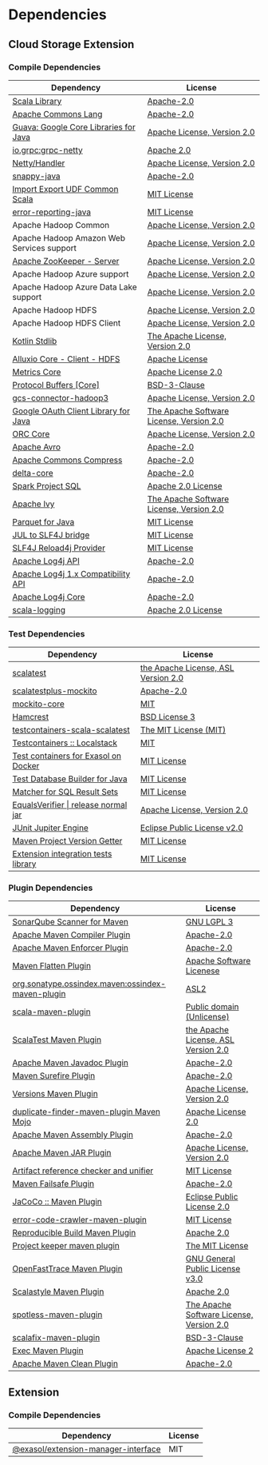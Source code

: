 <!-- @formatter:off -->
# Dependencies

## Cloud Storage Extension

### Compile Dependencies

| Dependency                                 | License                                       |
| ------------------------------------------ | --------------------------------------------- |
| [Scala Library][0]                         | [Apache-2.0][1]                               |
| [Apache Commons Lang][2]                   | [Apache-2.0][3]                               |
| [Guava: Google Core Libraries for Java][4] | [Apache License, Version 2.0][5]              |
| [io.grpc:grpc-netty][6]                    | [Apache 2.0][7]                               |
| [Netty/Handler][8]                         | [Apache License, Version 2.0][1]              |
| [snappy-java][9]                           | [Apache-2.0][10]                              |
| [Import Export UDF Common Scala][11]       | [MIT License][12]                             |
| [error-reporting-java][13]                 | [MIT License][14]                             |
| Apache Hadoop Common                       | [Apache License, Version 2.0][3]              |
| Apache Hadoop Amazon Web Services support  | [Apache License, Version 2.0][3]              |
| [Apache ZooKeeper - Server][15]            | [Apache License, Version 2.0][3]              |
| Apache Hadoop Azure support                | [Apache License, Version 2.0][3]              |
| Apache Hadoop Azure Data Lake support      | [Apache License, Version 2.0][3]              |
| Apache Hadoop HDFS                         | [Apache License, Version 2.0][3]              |
| Apache Hadoop HDFS Client                  | [Apache License, Version 2.0][3]              |
| [Kotlin Stdlib][16]                        | [The Apache License, Version 2.0][5]          |
| [Alluxio Core - Client - HDFS][17]         | [Apache License][18]                          |
| [Metrics Core][19]                         | [Apache License 2.0][10]                      |
| [Protocol Buffers [Core]][20]              | [BSD-3-Clause][21]                            |
| [gcs-connector-hadoop3][22]                | [Apache License, Version 2.0][5]              |
| [Google OAuth Client Library for Java][23] | [The Apache Software License, Version 2.0][3] |
| [ORC Core][24]                             | [Apache License, Version 2.0][3]              |
| [Apache Avro][25]                          | [Apache-2.0][3]                               |
| [Apache Commons Compress][26]              | [Apache-2.0][3]                               |
| [delta-core][27]                           | [Apache-2.0][28]                              |
| [Spark Project SQL][29]                    | [Apache 2.0 License][30]                      |
| [Apache Ivy][31]                           | [The Apache Software License, Version 2.0][5] |
| [Parquet for Java][32]                     | [MIT License][33]                             |
| [JUL to SLF4J bridge][34]                  | [MIT License][35]                             |
| [SLF4J Reload4j Provider][36]              | [MIT License][35]                             |
| [Apache Log4j API][37]                     | [Apache-2.0][3]                               |
| [Apache Log4j 1.x Compatibility API][38]   | [Apache-2.0][3]                               |
| [Apache Log4j Core][39]                    | [Apache-2.0][3]                               |
| [scala-logging][40]                        | [Apache 2.0 License][30]                      |

### Test Dependencies

| Dependency                                 | License                                   |
| ------------------------------------------ | ----------------------------------------- |
| [scalatest][41]                            | [the Apache License, ASL Version 2.0][28] |
| [scalatestplus-mockito][42]                | [Apache-2.0][28]                          |
| [mockito-core][43]                         | [MIT][44]                                 |
| [Hamcrest][45]                             | [BSD License 3][46]                       |
| [testcontainers-scala-scalatest][47]       | [The MIT License (MIT)][44]               |
| [Testcontainers :: Localstack][48]         | [MIT][49]                                 |
| [Test containers for Exasol on Docker][50] | [MIT License][51]                         |
| [Test Database Builder for Java][52]       | [MIT License][53]                         |
| [Matcher for SQL Result Sets][54]          | [MIT License][55]                         |
| [EqualsVerifier \| release normal jar][56] | [Apache License, Version 2.0][3]          |
| [JUnit Jupiter Engine][57]                 | [Eclipse Public License v2.0][58]         |
| [Maven Project Version Getter][59]         | [MIT License][60]                         |
| [Extension integration tests library][61]  | [MIT License][62]                         |

### Plugin Dependencies

| Dependency                                              | License                                       |
| ------------------------------------------------------- | --------------------------------------------- |
| [SonarQube Scanner for Maven][63]                       | [GNU LGPL 3][64]                              |
| [Apache Maven Compiler Plugin][65]                      | [Apache-2.0][3]                               |
| [Apache Maven Enforcer Plugin][66]                      | [Apache-2.0][3]                               |
| [Maven Flatten Plugin][67]                              | [Apache Software Licenese][3]                 |
| [org.sonatype.ossindex.maven:ossindex-maven-plugin][68] | [ASL2][5]                                     |
| [scala-maven-plugin][69]                                | [Public domain (Unlicense)][70]               |
| [ScalaTest Maven Plugin][71]                            | [the Apache License, ASL Version 2.0][28]     |
| [Apache Maven Javadoc Plugin][72]                       | [Apache-2.0][3]                               |
| [Maven Surefire Plugin][73]                             | [Apache-2.0][3]                               |
| [Versions Maven Plugin][74]                             | [Apache License, Version 2.0][3]              |
| [duplicate-finder-maven-plugin Maven Mojo][75]          | [Apache License 2.0][30]                      |
| [Apache Maven Assembly Plugin][76]                      | [Apache-2.0][3]                               |
| [Apache Maven JAR Plugin][77]                           | [Apache License, Version 2.0][3]              |
| [Artifact reference checker and unifier][78]            | [MIT License][79]                             |
| [Maven Failsafe Plugin][80]                             | [Apache-2.0][3]                               |
| [JaCoCo :: Maven Plugin][81]                            | [Eclipse Public License 2.0][82]              |
| [error-code-crawler-maven-plugin][83]                   | [MIT License][84]                             |
| [Reproducible Build Maven Plugin][85]                   | [Apache 2.0][5]                               |
| [Project keeper maven plugin][86]                       | [The MIT License][87]                         |
| [OpenFastTrace Maven Plugin][88]                        | [GNU General Public License v3.0][89]         |
| [Scalastyle Maven Plugin][90]                           | [Apache 2.0][30]                              |
| [spotless-maven-plugin][91]                             | [The Apache Software License, Version 2.0][3] |
| [scalafix-maven-plugin][92]                             | [BSD-3-Clause][21]                            |
| [Exec Maven Plugin][93]                                 | [Apache License 2][3]                         |
| [Apache Maven Clean Plugin][94]                         | [Apache-2.0][3]                               |

## Extension

### Compile Dependencies

| Dependency                                | License |
| ----------------------------------------- | ------- |
| [@exasol/extension-manager-interface][95] | MIT     |

[0]: https://www.scala-lang.org/
[1]: https://www.apache.org/licenses/LICENSE-2.0
[2]: https://commons.apache.org/proper/commons-lang/
[3]: https://www.apache.org/licenses/LICENSE-2.0.txt
[4]: https://github.com/google/guava
[5]: http://www.apache.org/licenses/LICENSE-2.0.txt
[6]: https://github.com/grpc/grpc-java
[7]: https://opensource.org/licenses/Apache-2.0
[8]: https://netty.io/netty-handler/
[9]: https://github.com/xerial/snappy-java
[10]: https://www.apache.org/licenses/LICENSE-2.0.html
[11]: https://github.com/exasol/import-export-udf-common-scala/
[12]: https://github.com/exasol/import-export-udf-common-scala/blob/main/LICENSE
[13]: https://github.com/exasol/error-reporting-java/
[14]: https://github.com/exasol/error-reporting-java/blob/main/LICENSE
[15]: http://zookeeper.apache.org/zookeeper
[16]: https://kotlinlang.org/
[17]: https://www.alluxio.io/alluxio-dora/alluxio-core/alluxio-core-client/alluxio-core-client-hdfs/
[18]: https://github.com/alluxio/alluxio/blob/master/LICENSE
[19]: https://metrics.dropwizard.io/metrics-core
[20]: https://developers.google.com/protocol-buffers/protobuf-java/
[21]: https://opensource.org/licenses/BSD-3-Clause
[22]: https://github.com/GoogleCloudPlatform/BigData-interop/gcs-connector/
[23]: https://github.com/googleapis/google-oauth-java-client/google-oauth-client
[24]: https://orc.apache.org/orc-core
[25]: https://avro.apache.org
[26]: https://commons.apache.org/proper/commons-compress/
[27]: https://delta.io/
[28]: http://www.apache.org/licenses/LICENSE-2.0
[29]: https://spark.apache.org/
[30]: http://www.apache.org/licenses/LICENSE-2.0.html
[31]: http://ant.apache.org/ivy/
[32]: https://github.com/exasol/parquet-io-java/
[33]: https://github.com/exasol/parquet-io-java/blob/main/LICENSE
[34]: http://www.slf4j.org
[35]: http://www.opensource.org/licenses/mit-license.php
[36]: http://reload4j.qos.ch
[37]: https://logging.apache.org/log4j/2.x/log4j/log4j-api/
[38]: https://logging.apache.org/log4j/2.x/log4j/log4j-1.2-api/
[39]: https://logging.apache.org/log4j/2.x/log4j/log4j-core/
[40]: https://github.com/lightbend/scala-logging
[41]: http://www.scalatest.org
[42]: https://github.com/scalatest/scalatestplus-mockito
[43]: https://github.com/mockito/mockito
[44]: https://opensource.org/licenses/MIT
[45]: http://hamcrest.org/JavaHamcrest/
[46]: http://opensource.org/licenses/BSD-3-Clause
[47]: https://github.com/testcontainers/testcontainers-scala
[48]: https://java.testcontainers.org
[49]: http://opensource.org/licenses/MIT
[50]: https://github.com/exasol/exasol-testcontainers/
[51]: https://github.com/exasol/exasol-testcontainers/blob/main/LICENSE
[52]: https://github.com/exasol/test-db-builder-java/
[53]: https://github.com/exasol/test-db-builder-java/blob/main/LICENSE
[54]: https://github.com/exasol/hamcrest-resultset-matcher/
[55]: https://github.com/exasol/hamcrest-resultset-matcher/blob/main/LICENSE
[56]: https://www.jqno.nl/equalsverifier
[57]: https://junit.org/junit5/
[58]: https://www.eclipse.org/legal/epl-v20.html
[59]: https://github.com/exasol/maven-project-version-getter/
[60]: https://github.com/exasol/maven-project-version-getter/blob/main/LICENSE
[61]: https://github.com/exasol/extension-manager/
[62]: https://github.com/exasol/extension-manager/blob/main/LICENSE
[63]: http://sonarsource.github.io/sonar-scanner-maven/
[64]: http://www.gnu.org/licenses/lgpl.txt
[65]: https://maven.apache.org/plugins/maven-compiler-plugin/
[66]: https://maven.apache.org/enforcer/maven-enforcer-plugin/
[67]: https://www.mojohaus.org/flatten-maven-plugin/
[68]: https://sonatype.github.io/ossindex-maven/maven-plugin/
[69]: http://github.com/davidB/scala-maven-plugin
[70]: http://unlicense.org/
[71]: https://www.scalatest.org/user_guide/using_the_scalatest_maven_plugin
[72]: https://maven.apache.org/plugins/maven-javadoc-plugin/
[73]: https://maven.apache.org/surefire/maven-surefire-plugin/
[74]: https://www.mojohaus.org/versions/versions-maven-plugin/
[75]: https://basepom.github.io/duplicate-finder-maven-plugin
[76]: https://maven.apache.org/plugins/maven-assembly-plugin/
[77]: https://maven.apache.org/plugins/maven-jar-plugin/
[78]: https://github.com/exasol/artifact-reference-checker-maven-plugin/
[79]: https://github.com/exasol/artifact-reference-checker-maven-plugin/blob/main/LICENSE
[80]: https://maven.apache.org/surefire/maven-failsafe-plugin/
[81]: https://www.jacoco.org/jacoco/trunk/doc/maven.html
[82]: https://www.eclipse.org/legal/epl-2.0/
[83]: https://github.com/exasol/error-code-crawler-maven-plugin/
[84]: https://github.com/exasol/error-code-crawler-maven-plugin/blob/main/LICENSE
[85]: http://zlika.github.io/reproducible-build-maven-plugin
[86]: https://github.com/exasol/project-keeper/
[87]: https://github.com/exasol/project-keeper/blob/main/LICENSE
[88]: https://github.com/itsallcode/openfasttrace-maven-plugin
[89]: https://www.gnu.org/licenses/gpl-3.0.html
[90]: http://www.scalastyle.org
[91]: https://github.com/diffplug/spotless
[92]: https://github.com/evis/scalafix-maven-plugin
[93]: https://www.mojohaus.org/exec-maven-plugin
[94]: https://maven.apache.org/plugins/maven-clean-plugin/
[95]: https://registry.npmjs.org/@exasol/extension-manager-interface/-/extension-manager-interface-0.4.0.tgz
